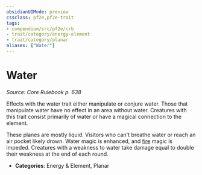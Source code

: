```yaml
---
obsidianUIMode: preview
cssclass: pf2e,pf2e-trait
tags:
- compendium/src/pf2e/crb
- trait/category/energy-element
- trait/category/planar
aliases: ["Water"]
---
```

# Water  
*Source: Core Rulebook p. 638*  

Effects with the water trait either manipulate or conjure water. Those that manipulate water have no effect in an area without water. Creatures with this trait consist primarily of water or have a magical connection to the element.

These planes are mostly liquid. Visitors who can't breathe water or reach an air pocket likely drown. Water magic is enhanced, and [fire](fire.md) magic is impeded. Creatures with a weakness to water take damage equal to double their weakness at the end of each round.

- **Categories**: Energy & Element, Planar